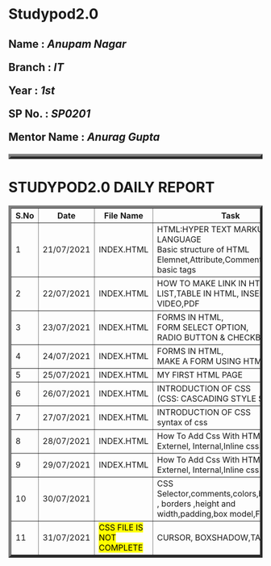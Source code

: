 # Studypod2.0
<body>
    <H2><TABLE BORDER="5" ALIGN ="CENTRE">
        <DIV>
            <p><b>Name : </b><i>Anupam Nagar</i></p>
            <p><b>Branch : </b><i>IT</i></p>
            <p><b>Year : </b><i>1st</i></p>
            <p><b>SP No. : </b><i>SP0201</i></p>
            <p><b>Mentor Name : </b><i>Anurag Gupta</i></p>
        </div>
    </TABLE></H2>
    <div>
    <table border="5">
        <H1><b>STUDYPOD2.0 DAILY REPORT</b></H1> 
        <thead>
            <tr>
                <th width="350">S.No</th>
                <th width="350">Date</th>
                <th width="350">File Name</th>
                <th width="350">Task</th>
                <th width="350">Difficulty</th>
                <th width="350">Solution</th>
            </TR>
        </thead>
        <tbody>
            <tr>
                 <td>1</td>
                 <td>21/07/2021</td>
                 <td>INDEX.HTML</td>
                 <td>HTML:HYPER TEXT MARKUP LANGUAGE<BR>Basic structure of HTML<br>
                     Elemnet,Attribute,Comments & some basic tags</td>
                 <td>NO</td>
                 <td></td>
             </tr>
             <tr>
                  <td>2</td>
                  <td>22/07/2021</td>
                  <td>INDEX.HTML</td>
                  <td>HOW TO MAKE LINK IN HTML, LIST,TABLE IN HTML,
                        INSERT AUDIO, VIDEO,PDF
                  </td>
                  <td>NO</td>
                  <td></td>
             </tr>
             <tr>
                 <td>3</td>
                 <td>23/07/2021</td>
                 <td>INDEX.HTML</td>
                 <td>FORMS IN HTML,<BR>
                      FORM SELECT OPTION,<BR>
                      RADIO BUTTON & CHECKBOX,<BR></td>
                 <td>NO</td>
             </tr>
                     <tr>
                         <td>4</td>
                         <td>24/07/2021</td>
                         <td>INDEX.HTML</td>
                         <td>FORMS IN HTML,<BR>
                           MAKE A FORM USING HTML</td>
                         <td>NO</td>
                     </tr>
                     <tr>
                         <td>5</td>
                         <td>25/07/2021</td>
                         <td>INDEX.HTML</td>
                         <td>MY FIRST HTML PAGE</td>
                         <td>NO</td>
                     </tr>
                     <tr>
                          <td>6</td>
                          <td>26/07/2021</td>
                          <td>INDEX.HTML</td>
                          <td>INTRODUCTION OF CSS<BR>(CSS: CASCADING STYLE SHEET)<BR></td>
                          <td>NO</td>
                     </tr>
                              <tr>
                          <td>7</td>
                          <td>27/07/2021</td>
                          <td>INDEX.HTML</td>
                          <td>INTRODUCTION OF CSS<BR>syntax of css</td>
                          <td>NO</td>
                     </tr>
                               <tr>
                          <td>8</td>
                          <td>28/07/2021</td>
                          <td>INDEX.HTML</td>
                          <td>How To Add Css With HTML:<br> Externel, Internal,Inline css</td>
                          <td>NO</td>
                     </tr>
                              <tr>
                          <td>9</td>
                          <td>29/07/2021</td>
                          <td>INDEX.HTML</td>
                          <td>How To Add Css With HTML:<br> Externel, Internal,Inline css</td>
                          <td>NO</td>
                     </tr>
                              <tr>
                          <td>10</td>
                          <td>30/07/2021</td>
                          <td></td>
                          <td>CSS Selector,comments,colors,background , borders ,height and 
                              width,padding,box model,Fonts
                                  </td>
                          <td>NO</td>
                     </tr>
                               <tr>
                          <td>11</td>
                          <td>31/07/2021</td>
                                   <td><MARK> CSS FILE IS NOT COMPLETE</MARK></td>
                          <td> CURSOR, BOXSHADOW,TABLES</td>
                          <td>NO</td>
                     </tr>
                             </tbody>
        </table>
   
